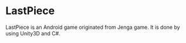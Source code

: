 LastPiece
=============

LastPiece is an Android game originated from Jenga game.
It is done by using Unity3D and C#.
